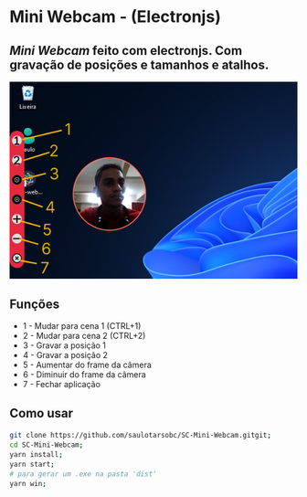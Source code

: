 # Mini Webcam - (Electronjs)

## ***Mini Webcam*** feito com electronjs. Com gravação de posições e tamanhos e atalhos.

<div align="center">
    <img src="./img/banner2.png" alt="banner">
</div>

## Funções

- 1 - Mudar para cena 1 (CTRL+1)
- 2 - Mudar para cena 2 (CTRL+2)
- 3 - Gravar a posição 1
- 4 - Gravar a posição 2
- 5 - Aumentar do frame da câmera
- 6 - Diminuir do frame da câmera
- 7 - Fechar aplicação

## Como usar

```bash
git clone https://github.com/saulotarsobc/SC-Mini-Webcam.gitgit;
cd SC-Mini-Webcam;
yarn install;
yarn start;
# para gerar um .exe na pasta 'dist'
yarn win;
```
